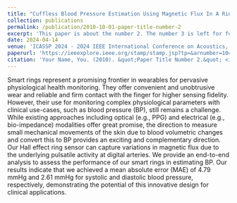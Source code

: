 ```yaml
---
title: "Cuffless Blood Pressure Estimation Using Magnetic Flux In A Ring Form Factor"
collection: publications
permalink: /publication/2010-10-01-paper-title-number-2
excerpt: 'This paper is about the number 2. The number 3 is left for future work.'
date: 2024-04-14
venue: 'ICASSP 2024 - 2024 IEEE International Conference on Acoustics, Speech and Signal Processing (ICASSP)'
paperurl: 'https://ieeexplore.ieee.org/stamp/stamp.jsp?tp=&arnumber=10445982'
citation: 'Your Name, You. (2010). &quot;Paper Title Number 2.&quot; <i>Journal 1</i>. 1(2).'
---
```


Smart rings represent a promising frontier in wearables for
pervasive physiological health monitoring. They offer
convenient and unobtrusive wear and reliable and firm
contact with the finger for higher sensing fidelity. However,
their use for monitoring complex physiological parameters
with clinical use-cases, such as blood pressure (BP), still
remains a challenge. While existing approaches including
optical (e.g., PPG) and electrical (e.g., bio-impedance)
modalities offer great promise, the direction to measure small
mechanical movements of the skin due to blood volumetric
changes and convert this to BP provides an exciting and
complementary direction. Our Hall effect ring sensor can
capture variations in magnetic flux due to the underlying
pulsatile activity at digital arteries. We provide an end-to-end
analysis to assess the performance of our smart rings in
estimating BP. Our results indicate that we achieved a mean
absolute error (MAE) of 4.79 mmHg and 2.61 mmHg for
systolic and diastolic blood pressure, respectively,
demonstrating the potential of this innovative design for
clinical applications.
